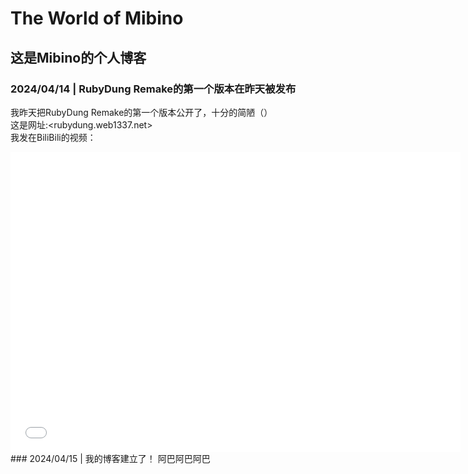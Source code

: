 # The World of Mibino
## 这是Mibino的个人博客
### 2024/04/14 | RubyDung Remake的第一个版本在昨天被发布
我昨天把RubyDung Remake的第一个版本公开了，十分的简陋（）<br>
这是网址:<rubydung.web1337.net><br>
我发在BiliBili的视频：<br>
<iframe src="//player.bilibili.com/player.html?aid=1803067016&bvid=BV1Yt42177M3&cid=1504488888&p=1" scrolling="no" border="0" frameborder="no" framespacing="0" allowfullscreen="true" width=720 height=480> </iframe><br>
### 2024/04/15 | 我的博客建立了！
阿巴阿巴阿巴
